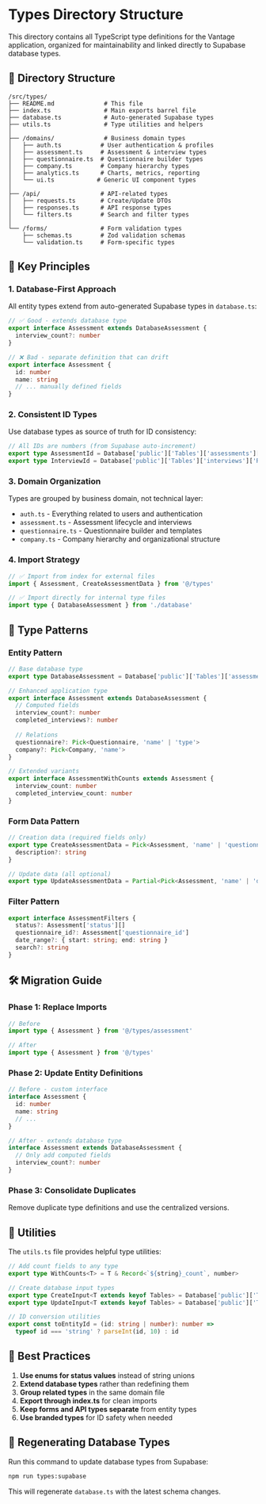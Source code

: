 # Types Directory Structure

This directory contains all TypeScript type definitions for the Vantage application, organized for maintainability and linked directly to Supabase database types.

## 📁 Directory Structure

```
/src/types/
├── README.md              # This file
├── index.ts               # Main exports barrel file
├── database.ts            # Auto-generated Supabase types
├── utils.ts               # Type utilities and helpers
│
├── /domains/              # Business domain types
│   ├── auth.ts           # User authentication & profiles
│   ├── assessment.ts     # Assessment & interview types
│   ├── questionnaire.ts  # Questionnaire builder types
│   ├── company.ts        # Company hierarchy types
│   ├── analytics.ts      # Charts, metrics, reporting
│   └── ui.ts            # Generic UI component types
│
├── /api/                 # API-related types
│   ├── requests.ts       # Create/Update DTOs
│   ├── responses.ts      # API response types
│   └── filters.ts        # Search and filter types
│
└── /forms/               # Form validation types
    ├── schemas.ts        # Zod validation schemas
    └── validation.ts     # Form-specific types
```

## 🎯 Key Principles

### 1. **Database-First Approach**
All entity types extend from auto-generated Supabase types in `database.ts`:
```typescript
// ✅ Good - extends database type
export interface Assessment extends DatabaseAssessment {
  interview_count?: number
}

// ❌ Bad - separate definition that can drift
export interface Assessment {
  id: number
  name: string
  // ... manually defined fields
}
```

### 2. **Consistent ID Types**
Use database types as source of truth for ID consistency:
```typescript
// All IDs are numbers (from Supabase auto-increment)
export type AssessmentId = Database['public']['Tables']['assessments']['Row']['id']
export type InterviewId = Database['public']['Tables']['interviews']['Row']['id']
```

### 3. **Domain Organization**
Types are grouped by business domain, not technical layer:
- `auth.ts` - Everything related to users and authentication
- `assessment.ts` - Assessment lifecycle and interviews
- `questionnaire.ts` - Questionnaire builder and templates
- `company.ts` - Company hierarchy and organizational structure

### 4. **Import Strategy**
```typescript
// ✅ Import from index for external files
import { Assessment, CreateAssessmentData } from '@/types'

// ✅ Import directly for internal type files
import type { DatabaseAssessment } from './database'
```

## 🔄 Type Patterns

### Entity Pattern
```typescript
// Base database type
export type DatabaseAssessment = Database['public']['Tables']['assessments']['Row']

// Enhanced application type
export interface Assessment extends DatabaseAssessment {
  // Computed fields
  interview_count?: number
  completed_interviews?: number
  
  // Relations
  questionnaire?: Pick<Questionnaire, 'name' | 'type'>
  company?: Pick<Company, 'name'>
}

// Extended variants
export interface AssessmentWithCounts extends Assessment {
  interview_count: number
  completed_interview_count: number
}
```

### Form Data Pattern
```typescript
// Creation data (required fields only)
export type CreateAssessmentData = Pick<Assessment, 'name' | 'questionnaire_id'> & {
  description?: string
}

// Update data (all optional)
export type UpdateAssessmentData = Partial<Pick<Assessment, 'name' | 'description' | 'status'>>
```

### Filter Pattern
```typescript
export interface AssessmentFilters {
  status?: Assessment['status'][]
  questionnaire_id?: Assessment['questionnaire_id']
  date_range?: { start: string; end: string }
  search?: string
}
```

## 🛠 Migration Guide

### Phase 1: Replace Imports
```typescript
// Before
import type { Assessment } from '@/types/assessment'

// After  
import type { Assessment } from '@/types'
```

### Phase 2: Update Entity Definitions
```typescript
// Before - custom interface
interface Assessment {
  id: number
  name: string
  // ...
}

// After - extends database type
interface Assessment extends DatabaseAssessment {
  // Only add computed fields
  interview_count?: number
}
```

### Phase 3: Consolidate Duplicates
Remove duplicate type definitions and use the centralized versions.

## 🔧 Utilities

The `utils.ts` file provides helpful type utilities:

```typescript
// Add count fields to any type
export type WithCounts<T> = T & Record<`${string}_count`, number>

// Create database input types
export type CreateInput<T extends keyof Tables> = Database['public']['Tables'][T]['Insert']
export type UpdateInput<T extends keyof Tables> = Database['public']['Tables'][T]['Update']

// ID conversion utilities
export const toEntityId = (id: string | number): number => 
  typeof id === 'string' ? parseInt(id, 10) : id
```

## 🎨 Best Practices

1. **Use enums for status values** instead of string unions
2. **Extend database types** rather than redefining them
3. **Group related types** in the same domain file
4. **Export through index.ts** for clean imports
5. **Keep forms and API types separate** from entity types
6. **Use branded types** for ID safety when needed

## 🔄 Regenerating Database Types

Run this command to update database types from Supabase:
```bash
npm run types:supabase
```

This will regenerate `database.ts` with the latest schema changes.